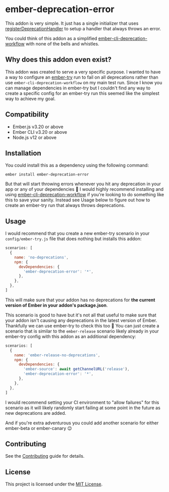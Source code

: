 # ember-deprecation-error

This addon is very simple. It just has a single initializer that uses [registerDeprecationHandler](https://api.emberjs.com/ember/release/functions/@ember%2Fdebug/registerDeprecationHandler) to setup a handler that always throws an error.

You could think of this addon as a simplified [ember-cli-deprecation-workflow](https://github.com/mixonic/ember-cli-deprecation-workflow) with none of the bells and whistles.

## Why does this addon even exist?

This addon was created to serve a very specific purpose. I wanted to have a way to configure an [ember-try](https://github.com/ember-cli/ember-try) run to fail on all deprecations rather than use `ember-cli-deprecation-workflow` on my main test run. Since I know you can manage dependencies in ember-try but I couldn't find any way to create a specific config for an ember-try run this seemed like the simplest way to achieve my goal.

## Compatibility

* Ember.js v3.20 or above
* Ember CLI v3.20 or above
* Node.js v12 or above


## Installation

You could install this as a dependency using the following command:

```
ember install ember-deprecation-error
```

But that will start throwing errors whenever you hit any deprecation in your app or any of your dependencies 🙈 I would highly recommend installing and using [ember-cli-deprecation-workflow](https://github.com/mixonic/ember-cli-deprecation-workflow) if you're looking to do something like this to save your sanity. Instead see Usage below to figure out how to create an ember-try run that always throws deprecations.

## Usage

I would recommend that you create a new ember-try scenario in your `config/ember-try.js` file that does nothing but installs this addon:

```js
scenarios: [
  {
    name: 'no-deprecations',
    npm: {
      devDependencies: {
        'ember-deprecation-error': '*',
      },
    },
  },
]
```

This will make sure that your addon has no deprecations for **the current version of Ember in your addon's package.json**.

This scenario is good to have but it's not all that useful to make sure that your addon isn't causing any deprecations in the latest version of Ember. Thankfully we can use ember-try to check this too 🎉 You can just create a scenario that is similar to the `ember-release` scenario likely already in your ember-try config with this addon as an additional dependency:

```js
scenarios: [
  {
    name: 'ember-release-no-deprecations',
    npm: {
      devDependencies: {
        'ember-source': await getChannelURL('release'),
        'ember-deprecation-error': '*',
      },
    },
  },
]
```

I would recommend setting your CI environment to "allow failures" for this scenario as it will likely randomly start failing at some point in the future as new deprecations are added.

And if you're extra adventurous you could add another scenario for either ember-beta or ember-canary 😉


## Contributing

See the [Contributing](CONTRIBUTING.md) guide for details.


## License

This project is licensed under the [MIT License](LICENSE.md).
